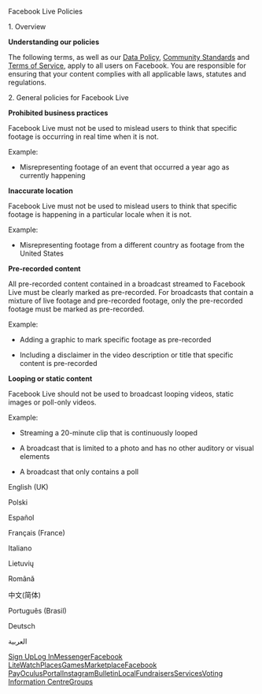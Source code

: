 Facebook Live Policies

1\. Overview

**Understanding our policies**

The following terms, as well as our [Data Policy](https://www.facebook.com/about/privacy/), [Community Standards](https://www.facebook.com/communitystandards/) and [Terms of Service](https://www.facebook.com/legal/terms), apply to all users on Facebook. You are responsible for ensuring that your content complies with all applicable laws, statutes and regulations.

2\. General policies for Facebook Live

**Prohibited business practices**

Facebook Live must not be used to mislead users to think that specific footage is occurring in real time when it is not.

Example:

*   Misrepresenting footage of an event that occurred a year ago as currently happening

**Inaccurate location**

Facebook Live must not be used to mislead users to think that specific footage is happening in a particular locale when it is not.

Example:

*   Misrepresenting footage from a different country as footage from the United States

**Pre-recorded content**

All pre-recorded content contained in a broadcast streamed to Facebook Live must be clearly marked as pre-recorded. For broadcasts that contain a mixture of live footage and pre-recorded footage, only the pre-recorded footage must be marked as pre-recorded.

Example:

*   Adding a graphic to mark specific footage as pre-recorded

*   Including a disclaimer in the video description or title that specific content is pre-recorded

**Looping or static content**

Facebook Live should not be used to broadcast looping videos, static images or poll-only videos.

Example:

*   Streaming a 20-minute clip that is continuously looped

*   A broadcast that is limited to a photo and has no other auditory or visual elements

*   A broadcast that only contains a poll

English (UK)

Polski

Español

Français (France)

Italiano

Lietuvių

Română

中文(简体)

Português (Brasil)

Deutsch

العربية

[Sign Up](https://www.facebook.com/reg/)[Log In](https://www.facebook.com/login/)[Messenger](https://l.facebook.com/l.php?u=https%3A%2F%2Fmessenger.com%2F&h=AT3QTfyHVAttg6SLgIp-urL07h1bE0heZgD_5AFFDWNIelmXkvHjQhXw3wO7fR-P4OuEhLOocc6EWKyhKaCF_AM5OaslfcyPy7jRL1RuX23V9-zdBFiE982XJ-pikT3nNRs_RiGB5--WRMcDR8hxdTgsEirMPN8g1KHkZw)[Facebook Lite](https://www.facebook.com/lite/)[Watch](https://en-gb.facebook.com/watch/)[Places](https://www.facebook.com/places/)[Games](https://www.facebook.com/games/)[Marketplace](https://www.facebook.com/marketplace/)[Facebook Pay](https://pay.facebook.com/)[Oculus](https://l.facebook.com/l.php?u=https%3A%2F%2Fwww.oculus.com%2F&h=AT3QTfyHVAttg6SLgIp-urL07h1bE0heZgD_5AFFDWNIelmXkvHjQhXw3wO7fR-P4OuEhLOocc6EWKyhKaCF_AM5OaslfcyPy7jRL1RuX23V9-zdBFiE982XJ-pikT3nNRs_RiGB5--WRMcDR8hxdTgsEirMPN8g1KHkZw)[Portal](https://portal.facebook.com/)[Instagram](https://l.facebook.com/l.php?u=https%3A%2F%2Fwww.instagram.com%2F&h=AT3QTfyHVAttg6SLgIp-urL07h1bE0heZgD_5AFFDWNIelmXkvHjQhXw3wO7fR-P4OuEhLOocc6EWKyhKaCF_AM5OaslfcyPy7jRL1RuX23V9-zdBFiE982XJ-pikT3nNRs_RiGB5--WRMcDR8hxdTgsEirMPN8g1KHkZw)[Bulletin](https://www.bulletin.com/)[Local](https://www.facebook.com/local/lists/245019872666104/)[Fundraisers](https://www.facebook.com/fundraisers/)[Services](https://www.facebook.com/biz/directory/)[Voting Information Centre](https://www.facebook.com/votinginformationcenter/?entry_point=c2l0ZQ%3D%3D)[Groups](https://www.facebook.com/groups/explore/)